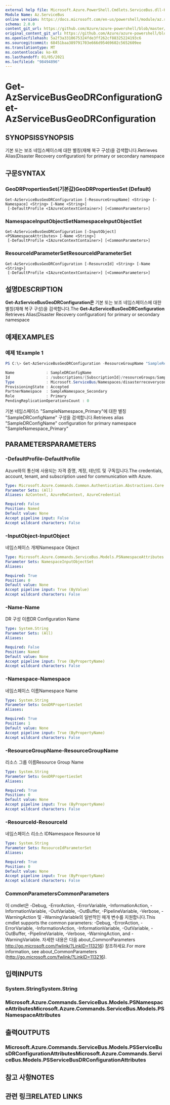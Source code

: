 ```yaml
---
external help file: Microsoft.Azure.PowerShell.Cmdlets.ServiceBus.dll-Help.xml
Module Name: Az.ServiceBus
online version: https://docs.microsoft.com/en-us/powershell/module/az.servicebus/get-azservicebusgeodrconfiguration
schema: 2.0.0
content_git_url: https://github.com/Azure/azure-powershell/blob/master/src/ServiceBus/ServiceBus/help/Get-AzServiceBusGeoDRConfiguration.md
original_content_git_url: https://github.com/Azure/azure-powershell/blob/master/src/ServiceBus/ServiceBus/help/Get-AzServiceBusGeoDRConfiguration.md
ms.openlocfilehash: 5a2f3a3310675324fde3ff262cf88325224193c6
ms.sourcegitcommit: 68451baa389791703e666d95469602c5652609ee
ms.translationtype: MT
ms.contentlocale: ko-KR
ms.lasthandoff: 01/05/2021
ms.locfileid: "98494896"
---
```

# <span data-ttu-id="00bc4-101">Get-AzServiceBusGeoDRConfiguration</span><span class="sxs-lookup"><span data-stu-id="00bc4-101">Get-AzServiceBusGeoDRConfiguration</span></span>

## <span data-ttu-id="00bc4-102">SYNOPSIS</span><span class="sxs-lookup"><span data-stu-id="00bc4-102">SYNOPSIS</span></span>
<span data-ttu-id="00bc4-103">기본 또는 보조 네임스페이스에 대한 별칭(재해 복구 구성)을 검색합니다.</span><span class="sxs-lookup"><span data-stu-id="00bc4-103">Retrieves Alias(Disaster Recovery configuration) for primary or secondary namespace</span></span>

## <span data-ttu-id="00bc4-104">구문</span><span class="sxs-lookup"><span data-stu-id="00bc4-104">SYNTAX</span></span>

### <span data-ttu-id="00bc4-105">GeoDRPropertiesSet(기본값)</span><span class="sxs-lookup"><span data-stu-id="00bc4-105">GeoDRPropertiesSet (Default)</span></span>
```
Get-AzServiceBusGeoDRConfiguration [-ResourceGroupName] <String> [-Namespace] <String> [-Name <String>]
 [-DefaultProfile <IAzureContextContainer>] [<CommonParameters>]
```

### <span data-ttu-id="00bc4-106">NamespaceInputObjectSet</span><span class="sxs-lookup"><span data-stu-id="00bc4-106">NamespaceInputObjectSet</span></span>
```
Get-AzServiceBusGeoDRConfiguration [-InputObject] <PSNamespaceAttributes> [-Name <String>]
 [-DefaultProfile <IAzureContextContainer>] [<CommonParameters>]
```

### <span data-ttu-id="00bc4-107">ResourceIdParameterSet</span><span class="sxs-lookup"><span data-stu-id="00bc4-107">ResourceIdParameterSet</span></span>
```
Get-AzServiceBusGeoDRConfiguration [-ResourceId] <String> [-Name <String>]
 [-DefaultProfile <IAzureContextContainer>] [<CommonParameters>]
```

## <span data-ttu-id="00bc4-108">설명</span><span class="sxs-lookup"><span data-stu-id="00bc4-108">DESCRIPTION</span></span>
<span data-ttu-id="00bc4-109">**Get-AzServiceBusGeoDRConfiguration은** 기본 또는 보조 네임스페이스에 대한 별칭(재해 복구 구성)을 검색합니다.</span><span class="sxs-lookup"><span data-stu-id="00bc4-109">The **Get-AzServiceBusGeoDRConfiguration** Retrieves Alias(Disaster Recovery configuration) for primary or secondary namespace</span></span>

## <span data-ttu-id="00bc4-110">예제</span><span class="sxs-lookup"><span data-stu-id="00bc4-110">EXAMPLES</span></span>

### <span data-ttu-id="00bc4-111">예제 1</span><span class="sxs-lookup"><span data-stu-id="00bc4-111">Example 1</span></span>
```powershell
PS C:\> Get-AzServiceBusGeoDRConfiguration -ResourceGroupName "SampleResourceGroup" -Namespace "SampleNamespace_Primary" -Name "SampleDRConfigName"

Name              : SampleDRConfigName
Id                : /subscriptions/{SubscriptionId}/resourceGroups/SampleResourceGroup/providers/Microsoft.ServiceBus/namespaces/SampleNamespace_Primary/disasterRecoveryConfigs/SampleDRConfigName
Type              : Microsoft.ServiceBus/Namespaces/disasterrecoveryconfigs
ProvisioningState : Accepted
PartnerNamespace  : SampleNamespace_Secondary
Role              : Primary
PendingReplicationOperationsCount : 0
```

<span data-ttu-id="00bc4-112">기본 네임스페이스 "SampleNamespace_Primary"에 대한 별칭 "SampleDRConfigName" 구성을 검색합니다.</span><span class="sxs-lookup"><span data-stu-id="00bc4-112">Retrieves alias "SampleDRConfigName" configuration for primary namespace "SampleNamespace_Primary"</span></span>

## <span data-ttu-id="00bc4-113">PARAMETERS</span><span class="sxs-lookup"><span data-stu-id="00bc4-113">PARAMETERS</span></span>

### <span data-ttu-id="00bc4-114">-DefaultProfile</span><span class="sxs-lookup"><span data-stu-id="00bc4-114">-DefaultProfile</span></span>
<span data-ttu-id="00bc4-115">Azure와의 통신에 사용되는 자격 증명, 계정, 테넌트 및 구독입니다.</span><span class="sxs-lookup"><span data-stu-id="00bc4-115">The credentials, account, tenant, and subscription used for communication with Azure.</span></span>

```yaml
Type: Microsoft.Azure.Commands.Common.Authentication.Abstractions.Core.IAzureContextContainer
Parameter Sets: (All)
Aliases: AzContext, AzureRmContext, AzureCredential

Required: False
Position: Named
Default value: None
Accept pipeline input: False
Accept wildcard characters: False
```

### <span data-ttu-id="00bc4-116">-InputObject</span><span class="sxs-lookup"><span data-stu-id="00bc4-116">-InputObject</span></span>
<span data-ttu-id="00bc4-117">네임스페이스 개체</span><span class="sxs-lookup"><span data-stu-id="00bc4-117">Namespace Object</span></span>

```yaml
Type: Microsoft.Azure.Commands.ServiceBus.Models.PSNamespaceAttributes
Parameter Sets: NamespaceInputObjectSet
Aliases:

Required: True
Position: 0
Default value: None
Accept pipeline input: True (ByValue)
Accept wildcard characters: False
```

### <span data-ttu-id="00bc4-118">-Name</span><span class="sxs-lookup"><span data-stu-id="00bc4-118">-Name</span></span>
<span data-ttu-id="00bc4-119">DR 구성 이름</span><span class="sxs-lookup"><span data-stu-id="00bc4-119">DR Configuration Name</span></span>

```yaml
Type: System.String
Parameter Sets: (All)
Aliases:

Required: False
Position: Named
Default value: None
Accept pipeline input: True (ByPropertyName)
Accept wildcard characters: False
```

### <span data-ttu-id="00bc4-120">-Namespace</span><span class="sxs-lookup"><span data-stu-id="00bc4-120">-Namespace</span></span>
<span data-ttu-id="00bc4-121">네임스페이스 이름</span><span class="sxs-lookup"><span data-stu-id="00bc4-121">Namespace Name</span></span>

```yaml
Type: System.String
Parameter Sets: GeoDRPropertiesSet
Aliases:

Required: True
Position: 1
Default value: None
Accept pipeline input: True (ByPropertyName)
Accept wildcard characters: False
```

### <span data-ttu-id="00bc4-122">-ResourceGroupName</span><span class="sxs-lookup"><span data-stu-id="00bc4-122">-ResourceGroupName</span></span>
<span data-ttu-id="00bc4-123">리소스 그룹 이름</span><span class="sxs-lookup"><span data-stu-id="00bc4-123">Resource Group Name</span></span>

```yaml
Type: System.String
Parameter Sets: GeoDRPropertiesSet
Aliases:

Required: True
Position: 0
Default value: None
Accept pipeline input: True (ByPropertyName)
Accept wildcard characters: False
```

### <span data-ttu-id="00bc4-124">-ResourceId</span><span class="sxs-lookup"><span data-stu-id="00bc4-124">-ResourceId</span></span>
<span data-ttu-id="00bc4-125">네임스페이스 리소스 ID</span><span class="sxs-lookup"><span data-stu-id="00bc4-125">Namespace Resource Id</span></span>

```yaml
Type: System.String
Parameter Sets: ResourceIdParameterSet
Aliases:

Required: True
Position: 0
Default value: None
Accept pipeline input: True (ByPropertyName)
Accept wildcard characters: False
```

### <span data-ttu-id="00bc4-126">CommonParameters</span><span class="sxs-lookup"><span data-stu-id="00bc4-126">CommonParameters</span></span>
<span data-ttu-id="00bc4-127">이 cmdlet은 -Debug, -ErrorAction, -ErrorVariable, -InformationAction, -InformationVariable, -OutVariable, -OutBuffer, -PipelineVariable, -Verbose, -WarningAction 및 -WarningVariable의 일반적인 매개 변수를 지원합니다.</span><span class="sxs-lookup"><span data-stu-id="00bc4-127">This cmdlet supports the common parameters: -Debug, -ErrorAction, -ErrorVariable, -InformationAction, -InformationVariable, -OutVariable, -OutBuffer, -PipelineVariable, -Verbose, -WarningAction, and -WarningVariable.</span></span> <span data-ttu-id="00bc4-128">자세한 내용은 다음 about_CommonParameters http://go.microsoft.com/fwlink/?LinkID=113216) 참조하세요.</span><span class="sxs-lookup"><span data-stu-id="00bc4-128">For more information, see about_CommonParameters (http://go.microsoft.com/fwlink/?LinkID=113216).</span></span>

## <span data-ttu-id="00bc4-129">입력</span><span class="sxs-lookup"><span data-stu-id="00bc4-129">INPUTS</span></span>

### <span data-ttu-id="00bc4-130">System.String</span><span class="sxs-lookup"><span data-stu-id="00bc4-130">System.String</span></span>

### <span data-ttu-id="00bc4-131">Microsoft.Azure.Commands.ServiceBus.Models.PSNamespaceAttributes</span><span class="sxs-lookup"><span data-stu-id="00bc4-131">Microsoft.Azure.Commands.ServiceBus.Models.PSNamespaceAttributes</span></span>

## <span data-ttu-id="00bc4-132">출력</span><span class="sxs-lookup"><span data-stu-id="00bc4-132">OUTPUTS</span></span>

### <span data-ttu-id="00bc4-133">Microsoft.Azure.Commands.ServiceBus.Models.PSServiceBusDRConfigurationAttributes</span><span class="sxs-lookup"><span data-stu-id="00bc4-133">Microsoft.Azure.Commands.ServiceBus.Models.PSServiceBusDRConfigurationAttributes</span></span>

## <span data-ttu-id="00bc4-134">참고 사항</span><span class="sxs-lookup"><span data-stu-id="00bc4-134">NOTES</span></span>

## <span data-ttu-id="00bc4-135">관련 링크</span><span class="sxs-lookup"><span data-stu-id="00bc4-135">RELATED LINKS</span></span>
